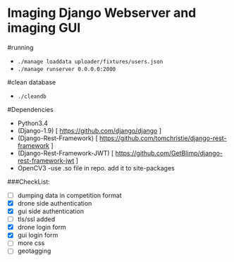 # Imaging Django Webserver and imaging GUI

#running
- ```./manage loaddata uploader/fixtures/users.json```
- ```./manage runserver 0.0.0.0:2000 ```

#clean database
- ```./cleandb```

#Dependencies
- Python3.4
- (Django-1.9) [ https://github.com/django/django ]
- (Django-Rest-Framework) [ https://github.com/tomchristie/django-rest-framework ]
- (Django-Rest-Framework-JWT) [ https://github.com/GetBlimp/django-rest-framework-jwt ]
- OpenCV3
	-use .so file in repo. add it to site-packages

###CheckList:

- [ ] dumping data in competition format
- [X] drone side authentication
- [X] gui side authentication
- [ ] tls/ssl added
- [X] drone login form
- [X] gui login form
- [ ] more css
- [ ] geotagging
